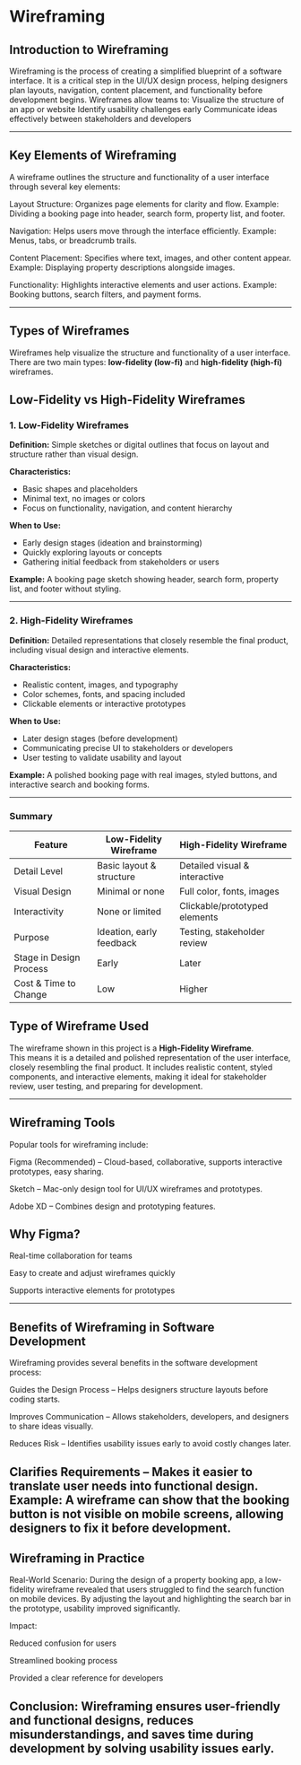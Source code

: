 # Wireframing
## Introduction to Wireframing
Wireframing is the process of creating a simplified blueprint of a software interface. It is a critical step in the UI/UX design process, helping designers plan layouts, navigation, content placement, and functionality before development begins.
Wireframes allow teams to:
Visualize the structure of an app or website
Identify usability challenges early
Communicate ideas effectively between stakeholders and developers

---
## Key Elements of Wireframing

A wireframe outlines the structure and functionality of a user interface through several key elements:

Layout Structure: Organizes page elements for clarity and flow. Example: Dividing a booking page into header, search form, property list, and footer.

Navigation: Helps users move through the interface efficiently. Example: Menus, tabs, or breadcrumb trails.

Content Placement: Specifies where text, images, and other content appear. Example: Displaying property descriptions alongside images.

Functionality: Highlights interactive elements and user actions. Example: Booking buttons, search filters, and payment forms.

---
## Types of Wireframes
Wireframes help visualize the structure and functionality of a user interface. There are two main types: **low-fidelity (low-fi)** and **high-fidelity (high-fi)** wireframes.  

## Low-Fidelity vs High-Fidelity Wireframes
### **1. Low-Fidelity Wireframes**
**Definition:** Simple sketches or digital outlines that focus on layout and structure rather than visual design.  

**Characteristics:**  
- Basic shapes and placeholders  
- Minimal text, no images or colors  
- Focus on functionality, navigation, and content hierarchy  

**When to Use:**  
- Early design stages (ideation and brainstorming)  
- Quickly exploring layouts or concepts  
- Gathering initial feedback from stakeholders or users  

**Example:** A booking page sketch showing header, search form, property list, and footer without styling.  

---

### **2. High-Fidelity Wireframes**
**Definition:** Detailed representations that closely resemble the final product, including visual design and interactive elements.  

**Characteristics:**  
- Realistic content, images, and typography  
- Color schemes, fonts, and spacing included  
- Clickable elements or interactive prototypes  

**When to Use:**  
- Later design stages (before development)  
- Communicating precise UI to stakeholders or developers  
- User testing to validate usability and layout  

**Example:** A polished booking page with real images, styled buttons, and interactive search and booking forms.  

---

### **Summary**

| Feature                  | Low-Fidelity Wireframe           | High-Fidelity Wireframe         |
|---------------------------|--------------------------------|--------------------------------|
| Detail Level              | Basic layout & structure       | Detailed visual & interactive  |
| Visual Design             | Minimal or none                | Full color, fonts, images      |
| Interactivity             | None or limited                | Clickable/prototyped elements  |
| Purpose                   | Ideation, early feedback       | Testing, stakeholder review    |
| Stage in Design Process   | Early                          | Later                          |
| Cost & Time to Change     | Low                            | Higher                         |

## Type of Wireframe Used

The wireframe shown in this project is a **High-Fidelity Wireframe**.  
This means it is a detailed and polished representation of the user interface, closely resembling the final product. It includes realistic content, styled components, and interactive elements, making it ideal for stakeholder review, user testing, and preparing for development.

---
## Wireframing Tools

Popular tools for wireframing include:

Figma (Recommended) – Cloud-based, collaborative, supports interactive prototypes, easy sharing.

Sketch – Mac-only design tool for UI/UX wireframes and prototypes.

Adobe XD – Combines design and prototyping features.

## Why Figma?

Real-time collaboration for teams

Easy to create and adjust wireframes quickly

Supports interactive elements for prototypes

---
## Benefits of Wireframing in Software Development

Wireframing provides several benefits in the software development process:

Guides the Design Process – Helps designers structure layouts before coding starts.

Improves Communication – Allows stakeholders, developers, and designers to share ideas visually.

Reduces Risk – Identifies usability issues early to avoid costly changes later.

Clarifies Requirements – Makes it easier to translate user needs into functional design.
Example: A wireframe can show that the booking button is not visible on mobile screens, allowing designers to fix it before development.
---

## Wireframing in Practice

Real-World Scenario:
During the design of a property booking app, a low-fidelity wireframe revealed that users struggled to find the search function on mobile devices. By adjusting the layout and highlighting the search bar in the prototype, usability improved significantly.

Impact:

Reduced confusion for users

Streamlined booking process

Provided a clear reference for developers

Conclusion:
Wireframing ensures user-friendly and functional designs, reduces misunderstandings, and saves time during development by solving usability issues early.
---

